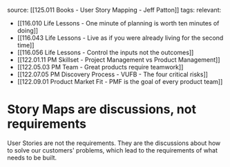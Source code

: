 source: [[125.011 Books - User Story Mapping - Jeff Patton]]
tags:
relevant:
- [[116.010 Life Lessons - One minute of planning is worth ten minutes of doing]]
- [[116.043 Life Lessons - Live as if you were already living for the second time]]
- [[116.056 Life Lessons - Control the inputs not the outcomes]]
- [[122.01.11 PM Skillset - Project Management vs Product Management]]
- [[122.05.03 PM Team - Great products require teamwork]]
- [[122.07.05 PM Discovery Process - VUFB - The four critical risks]]
- [[122.09.01 Product Market Fit - PMF is the goal of every product team]]

# Story Maps are discussions, not requirements

User Stories are not the requirements. They are the discussions about how to solve our customers' problems, which lead to the requirements of what needs to be built.
